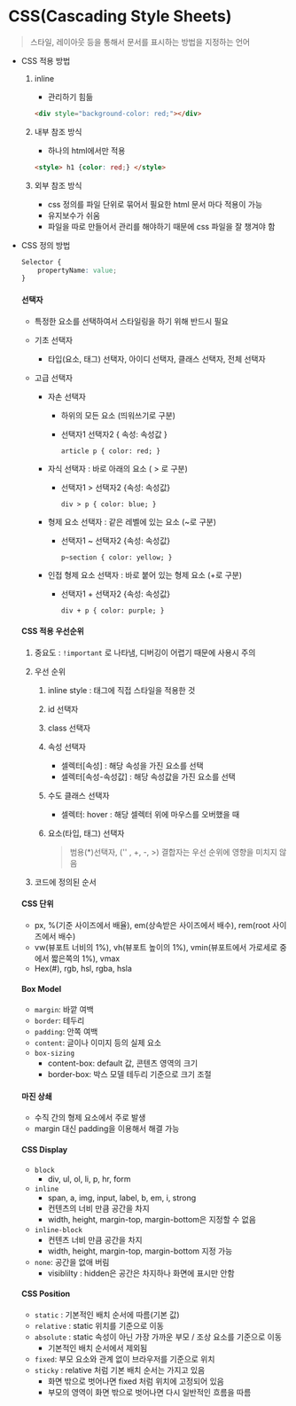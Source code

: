 # CSS(Cascading Style Sheets)

> 스타일, 레이아웃 등을 통해서 문서를 표시하는 방법을 지정하는 언어

- CSS 적용 방법

  1. inline 

     * 관리하기 힘듦

     ```html
     <div style="background-color: red;"></div>
     ```

  2. 내부 참조 방식 

     * 하나의 html에서만 적용

     ```html
     <style> h1 {color: red;} </style>
     ```

  3. 외부 참조 방식 

     * css 정의를 파일 단위로 묶어서 필요한 html 문서 마다 적용이 가능 
     * 유지보수가 쉬움
     * 파일을 따로 만들어서 관리를 해야하기 때문에 css 파일을 잘 챙겨야 함

- CSS 정의 방법

  ```css
  Selector {
      propertyName: value;
  }
  ```

  #### 선택자 

  * 특정한 요소를 선택하여서 스타일링을 하기 위해 반드시 필요

  - 기초 선택자

    - 타입(요소, 태그) 선택자, 아이디 선택자, 클래스 선택자, 전체 선택자

  - 고급 선택자

    - 자손 선택자 

      * 하위의 모든 요소 (띄워쓰기로 구분)

      * 선택자1 선택자2 { 속성: 속성값 } 

        `article p { color: red; }`

    - 자식 선택자 : 바로 아래의 요소 ( > 로 구분)

      * 선택자1 > 선택자2 {속성: 속성값} 

        `div > p { color: blue; }`

    - 형제 요소 선택자 : 같은 레벨에 있는 요소 (~로 구분)

      * 선택자1 ~ 선택자2 {속성: 속성값}

         `p~section { color: yellow; }`

    - 인접 형제 요소 선택자 : 바로 붙어 있는 형제 요소 (+로 구분)

      * 선택자1 + 선택자2 {속성: 속성값} 

        `div + p { color: purple; }`

  #### **CSS 적용 우선순위**

  1. 중요도 : `!important` 로 나타냄, 디버깅이 어렵기 때문에 사용시 주의

  2. 우선 순위

     1. inline style : 태그에 직접 스타일을 적용한 것

     2. id 선택자

     3. class 선택자

     4. 속성 선택자

        - 셀렉터[속성] : 해당 속성을 가진 요소를 선택
        - 셀렉터[속성-속성값] : 해당 속성값을 가진 요소를 선택

     5. 수도 클래스 선택자

        - 셀렉터: hover : 해당 셀렉터 위에 마우스를 오버했을 때

     6. 요소(타입, 태그) 선택자

        > 범용(*)선택자, ('' , +, -, >) 결합자는 우선 순위에 영향을 미치지 않음

  3. 코드에 정의된 순서

  #### CSS 단위

  - px, %(기준 사이즈에서 배율), em(상속받은 사이즈에서 배수), rem(root 사이즈에서 배수)
  - vw(뷰포트 너비의 1%), vh(뷰포트 높이의 1%), vmin(뷰포트에서 가로세로 중에서 짧은쪽의 1%), vmax
  - Hex(#), rgb, hsl, rgba, hsla

  #### Box Model

  - `margin`: 바깥 여백
  - `border`: 테두리
  - `padding`: 안쪽 여백
  - `content`: 글이나 이미지 등의 실제 요소
  - `box-sizing`
    - content-box: default 값, 콘텐츠 영역의 크기
    - border-box: 박스 모델 테두리 기준으로 크기 조절

  #### 마진 상쇄

  - 수직 간의 형제 요소에서 주로 발생
  - margin 대신 padding을 이용해서 해결 가능

  #### CSS Display

  - `block`
    - div, ul, ol, li, p, hr, form
  - `inline`
    - span, a, img, input, label, b, em, i, strong
    - 컨텐츠의 너비 만큼 공간을 차지
    - width, height, margin-top, margin-bottom은 지정할 수 없음
  - `inline-block`
    - 컨텐츠 너비 만큼 공간을 차지
    - width, height, margin-top, margin-bottom 지정 가능
  - `none`: 공간을 없애 버림
    - visiblilty : hidden은 공간은 차지하나 화면에 표시만 안함

  #### CSS Position

  - `static` : 기본적인 배치 순서에 따름(기본 값)
  - `relative` : static 위치를 기준으로 이동
  - `absolute` : static 속성이 아닌 가장 가까운 부모 / 조상 요소를 기준으로 이동
    - 기본적인 배치 순서에서 제외됨
  - `fixed`: 부모 요소와 관계 없이 브라우저를 기준으로 위치
  - `sticky` : relative 처럼 기본 배치 순서는 가지고 있음
    - 화면 밖으로 벗어나면 fixed 처럼 위치에 고정되어 있음
    - 부모의 영역이 화면 밖으로 벗어나면 다시 일반적인 흐름을 따름